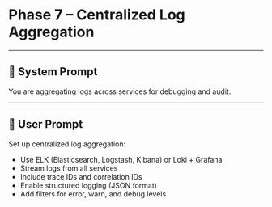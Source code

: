 # Phase 7 – Centralized Log Aggregation

---

## 🧠 System Prompt

You are aggregating logs across services for debugging and audit.

---

## 💬 User Prompt

Set up centralized log aggregation:
- Use ELK (Elasticsearch, Logstash, Kibana) or Loki + Grafana
- Stream logs from all services
- Include trace IDs and correlation IDs
- Enable structured logging (JSON format)
- Add filters for error, warn, and debug levels